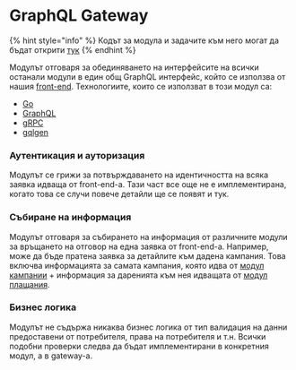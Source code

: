# GraphQL Gateway

{% hint style="info" %}
Кодът за модула и задачите към него могат да бъдат открити [тук](https://github.com/podkrepi-bg/graphql-gateway)
{% endhint %}

Модулът отговаря за обединяването на интерфейсите на всички останали модули в един общ GraphQL интерфейс, който се използва от нашия [front-end](frontend.md). Технологиите, които се използват в този модул са:

* [Go](https://golang.org)
* [GraphQL](https://graphql.org)
* [gRPC](https://grpc.io)
* [gqlgen](https://gqlgen.com)

### Аутентикация и ауторизация

Модулът се грижи за потвърждаването на идентичността на всяка заявка идваща от front-end-a. Тази част все още не е имплементирана, когато това се случи повече детайли ще се появят и тук.

### Събиране на информация

Модулът отговаря за събирането на информация от различните модули за връщането на отговор на една заявка от front-end-a. Например, може да бъде пратена заявка за детайлите към дадена кампания. Това включва информацията за самата кампания, която идва от [модул кампании](module-campaigns.md) + информация за даренията към нея идващата от [модул плащания](module-payments.md).

### Бизнес логика

Модулът не съдържа никаква бизнес логика от тип валидация на данни предоставени от потребителя, права на потребителя и т.н. Всички подобни проверки следва да бъдат имплементирани в конкретния модул, а в gateway-a.

